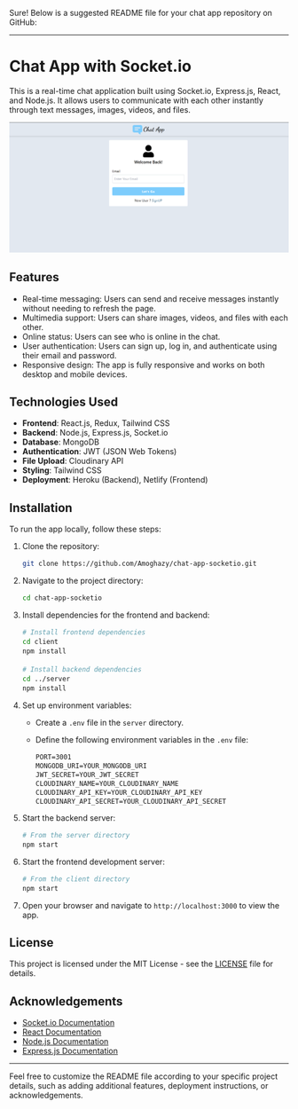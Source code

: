 Sure! Below is a suggested README file for your chat app repository on GitHub:

---

# Chat App with Socket.io

This is a real-time chat application built using Socket.io, Express.js, React, and Node.js. It allows users to communicate with each other instantly through text messages, images, videos, and files.

![Chat App Screenshot](./client//src/assets/Screenshot%202024-05-19%20162456.png)

## Features

- Real-time messaging: Users can send and receive messages instantly without needing to refresh the page.
- Multimedia support: Users can share images, videos, and files with each other.
- Online status: Users can see who is online in the chat.
- User authentication: Users can sign up, log in, and authenticate using their email and password.
- Responsive design: The app is fully responsive and works on both desktop and mobile devices.

## Technologies Used

- **Frontend**: React.js, Redux, Tailwind CSS
- **Backend**: Node.js, Express.js, Socket.io
- **Database**: MongoDB
- **Authentication**: JWT (JSON Web Tokens)
- **File Upload**: Cloudinary API
- **Styling**: Tailwind CSS
- **Deployment**: Heroku (Backend), Netlify (Frontend)

## Installation

To run the app locally, follow these steps:

1. Clone the repository:

   ```bash
   git clone https://github.com/Amoghazy/chat-app-socketio.git
   ```

2. Navigate to the project directory:

   ```bash
   cd chat-app-socketio
   ```

3. Install dependencies for the frontend and backend:

   ```bash
   # Install frontend dependencies
   cd client
   npm install

   # Install backend dependencies
   cd ../server
   npm install
   ```

4. Set up environment variables:

   - Create a `.env` file in the `server` directory.
   - Define the following environment variables in the `.env` file:

     ```
     PORT=3001
     MONGODB_URI=YOUR_MONGODB_URI
     JWT_SECRET=YOUR_JWT_SECRET
     CLOUDINARY_NAME=YOUR_CLOUDINARY_NAME
     CLOUDINARY_API_KEY=YOUR_CLOUDINARY_API_KEY
     CLOUDINARY_API_SECRET=YOUR_CLOUDINARY_API_SECRET
     ```

5. Start the backend server:

   ```bash
   # From the server directory
   npm start
   ```

6. Start the frontend development server:

   ```bash
   # From the client directory
   npm start
   ```

7. Open your browser and navigate to `http://localhost:3000` to view the app.

## License

This project is licensed under the MIT License - see the [LICENSE](LICENSE) file for details.

## Acknowledgements

- [Socket.io Documentation](https://socket.io/docs/)
- [React Documentation](https://reactjs.org/docs/getting-started.html)
- [Node.js Documentation](https://nodejs.org/en/docs/)
- [Express.js Documentation](https://expressjs.com/en/5x/api.html)

---

Feel free to customize the README file according to your specific project details, such as adding additional features, deployment instructions, or acknowledgements.

